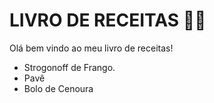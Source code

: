 # LIVRO DE RECEITAS :man_cook:

Olá bem vindo ao meu livro de receitas!

- Strogonoff de Frango. 
- Pavê 
- Bolo de Cenoura

